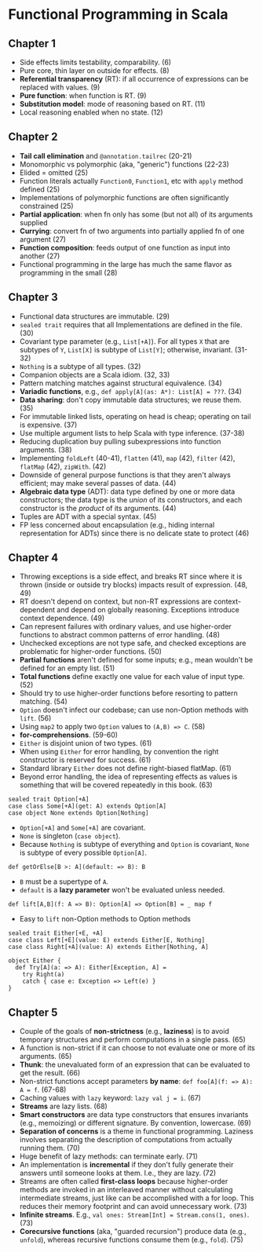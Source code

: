 # Functional Programming in Scala

## Chapter 1
* Side effects limits testability, comparability. (6)
* Pure core, thin layer on outside for effects. (8)
* **Referential transparency** (RT): if all occurrence of expressions can be replaced with values. (9)
* **Pure function**: when function is RT. (9)
* **Substitution model**: mode of reasoning based on RT. (11)
* Local reasoning enabled when no state. (12)

## Chapter 2
* **Tail call elimination** and `@annotation.tailrec` (20-21)
* Monomorphic vs polymorphic (aka, "generic") functions (22-23)
* Elided = omitted (25)
* Function literals actually `Function0`, `Function1`, etc with `apply` method defined (25)
* Implementations of polymorphic functions are often significantly constrained (25)
* **Partial application**: when fn only has some (but not all) of its arguments supplied
* **Currying**: convert fn of two arguments into partially applied fn of one argument (27)
* **Function composition**: feeds output of one function as input into another (27)
* Functional programming in the large has much the same flavor as programming in the small (28)

## Chapter 3
* Functional data structures are immutable. (29)
* `sealed trait` requires that all Implementations are defined in the file. (30)
* Covariant type parameter (e.g., `List[+A]`). For all types `X` that are subtypes of `Y`, `List[X]` is subtype of `List[Y]`; otherwise, invariant. (31-32)
* `Nothing` is a subtype of all types. (32)
* Companion objects are a Scala idiom. (32, 33)
* Pattern matching matches against structural equivalence. (34)
* **Variadic functions**, e.g., `def apply[A](as: A*): List[A] = ???`. (34)
* **Data sharing**: don't copy immutable data structures; we reuse them. (35)
* For immutable linked lists, operating on head is cheap; operating on tail is expensive. (37)
* Use multiple argument lists to help Scala with type inference. (37-38)
* Reducing duplication buy pulling subexpressions into function arguments. (38)
* Implementing `foldLeft` (40-41), `flatten` (41), `map` (42), `filter` (42), `flatMap` (42), `zipWith`. (42)
* Downside of general purpose functions is that they aren't always efficient; may make several passes of data. (44)
* **Algebraic data type** (ADT): data type defined by one or more data constructors; the data type is the *union* of its constructors, and each constructor is the *product* of its arguments. (44)
* Tuples are ADT with a special syntax. (45)
* FP less concerned about encapsulation (e.g., hiding internal representation for ADTs) since there is no delicate state to protect (46)

## Chapter 4

* Throwing exceptions is a side effect, and breaks RT since where it is thrown (inside or outside try blocks) impacts result of expression. (48, 49)
* RT doesn't depend on context, but non-RT expressions are context-dependent and depend on globally reasoning. Exceptions introduce context dependence. (49)
* Can represent failures with ordinary values, and use higher-order functions to abstract common patterns of error handling. (48)
* Unchecked exceptions are not type safe, and checked exceptions are problematic for higher-order functions. (50)
* **Partial functions** aren't defined for some inputs; e.g., mean wouldn't be defined for an empty list. (51)
* **Total functions** define exactly one value for each value of input type. (52)
* Should try to use higher-order functions before resorting to pattern matching. (54)
* `Option` doesn't infect our codebase; can use non-Option methods with `lift`. (56)
* Using `map2` to apply two `Option` values to `(A,B) => C`. (58)
* **for-comprehensions**. (59-60)
* `Either` is disjoint union of two types. (61)
* When using `Either` for error handling, by convention the right constructor is reserved for success. (61)
* Standard library `Either` does not define right-biased flatMap. (61)
* Beyond error handling, the idea of representing effects as values is something that will be covered repeatedly in this book. (63)

```
sealed trait Option[+A]
case class Some[+A](get: A) extends Option[A]
case object None extends Option[Nothing]
```
* `Option[+A]` and `Some[+A]` are covariant.
* `None` is singleton (`case object`).
* Because `Nothing` is subtype of everything and `Option` is covariant, `None` is subtype of every possible `Option[A]`.

```
def getOrElse[B >: A](default: => B): B
```
* `B` must be a supertype of `A`.
* `default` is a **lazy parameter** won't be evaluated unless needed.

```
def lift[A,B](f: A => B): Option[A] => Option[B] = _ map f
```
* Easy to `lift` non-Option methods to Option methods

```
sealed trait Either[+E, +A]
case class Left[+E](value: E) extends Either[E, Nothing]
case class Right[+A](value: A) extends Either[Nothing, A]

object Either {
  def Try[A](a: => A): Either[Exception, A] =
    try Right(a)
    catch { case e: Exception => Left(e) }
}
```

## Chapter 5

* Couple of the goals of **non-strictness** (e.g., **laziness**) is to avoid temporary structures and perform computations in a single pass. (65)
* A function is non-strict if it can choose to not evaluate one or more of its arguments. (65)
* **Thunk**: the unevaluated form of an expression that can be evaluated to get the result. (66)
* Non-strict functions accept parameters **by name**: `def foo[A](f: => A): A = f`. (67-68)
* Caching values with `lazy` keyword: `lazy val j = i`. (67)
* **Streams** are lazy lists. (68)
* **Smart constructors** are data type constructors that ensures invariants (e.g., memoizing) or different signature. By convention, lowercase. (69)
* **Separation of concerns** is a theme in functional programming. Laziness involves separating the description of computations from actually running them. (70)
* Huge benefit of lazy methods: can terminate early. (71)
* An implementation is **incremental** if they don't fully generate their answers until someone looks at them. I.e., they are lazy. (72)
* Streams are often called **first-class loops** because higher-order methods are invoked in an interleaved manner without calculating intermediate streams, just like can be accomplished with a for loop. This reduces their memory footprint and can avoid unnecessary work. (73)
* **Infinite streams**. E.g., `val ones: Stream[Int] = Stream.cons(1, ones)`. (73)
* **Corecursive functions** (aka, "guarded recursion") produce data (e.g., `unfold`), whereas recursive functions consume them (e.g., `fold`). (75)
